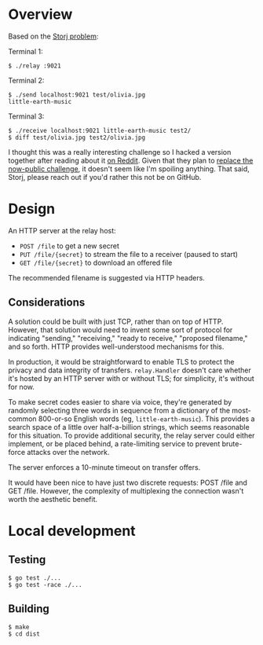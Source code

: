 # Overview

Based on the [Storj problem](problem.md):

Terminal 1:
```
$ ./relay :9021
```

Terminal 2:
```
$ ./send localhost:9021 test/olivia.jpg
little-earth-music
```

Terminal 3:
```
$ ./receive localhost:9021 little-earth-music test2/
$ diff test/olivia.jpg test2/olivia.jpg
```

I thought this was a really interesting challenge so I hacked a version together after reading about it [on Reddit](https://www.reddit.com/r/golang/comments/eyphsm/golang_homework_interview_challenge_for_storj/).
Given that they plan to [replace the now-public challenge](https://www.reddit.com/r/golang/comments/eyphsm/golang_homework_interview_challenge_for_storj/fgixfb3/), it doesn't seem like I'm spoiling anything.
That said, Storj, please reach out if you'd rather this not be on GitHub.

# Design

An HTTP server at the relay host:

- `POST /file` to get a new secret
- `PUT /file/{secret}` to stream the file to a receiver (paused to start)
- `GET /file/{secret}` to download an offered file

The recommended filename is suggested via HTTP headers.

## Considerations

A solution could be built with just TCP, rather than on top of HTTP.
However, that solution would need to invent some sort of protocol for indicating "sending," "receiving,"
"ready to receive," "proposed filename," and so forth. HTTP provides well-understood mechanisms for this.

In production, it would be straightforward to enable TLS to protect the privacy and data integrity of transfers.
`relay.Handler` doesn't care whether it's hosted by an HTTP server with or without TLS; for simplicity, it's without for now.

To make secret codes easier to share via voice,
they're generated by randomly selecting three words in sequence from a dictionary of the most-common
800-or-so English words (eg, `little-earth-music`). This provides a search space of a little over half-a-billion
strings, which seems reasonable for this situation.
To provide additional security, the relay server could either implement, or be placed behind,
a rate-limiting service to prevent brute-force attacks over the network.

The server enforces a 10-minute timeout on transfer offers.

It would have been nice to have just two discrete requests: POST /file and GET /file.
However, the complexity of multiplexing the connection wasn't worth the aesthetic benefit.

# Local development

## Testing

```
$ go test ./...
$ go test -race ./...
```

## Building

```
$ make
$ cd dist
```